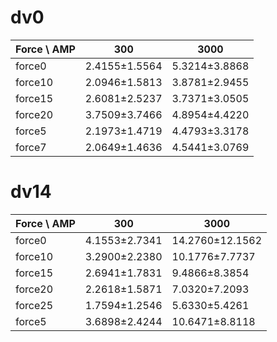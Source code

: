 # dv0
| Force \ AMP | 300 | 3000 |
|-------------|---------|---------|
| force0      | 2.4155±1.5564 | 5.3214±3.8868 |
| force10     | 2.0946±1.5813 | 3.8781±2.9455 |
| force15     | 2.6081±2.5237 | 3.7371±3.0505 |
| force20     | 3.7509±3.7466 | 4.8954±4.4220 |
| force5      | 2.1973±1.4719 | 4.4793±3.3178 |
| force7      | 2.0649±1.4636 | 4.5441±3.0769 |


# dv14
| Force \ AMP | 300 | 3000 |
|-------------|---------|---------|
| force0      | 4.1553±2.7341 | 14.2760±12.1562 |
| force10     | 3.2900±2.2380 | 10.1776±7.7737 |
| force15     | 2.6941±1.7831 | 9.4866±8.3854 |
| force20     | 2.2618±1.5871 | 7.0320±7.2093 |
| force25     | 1.7594±1.2546 | 5.6330±5.4261 |
| force5      | 3.6898±2.4244 | 10.6471±8.8118 |


